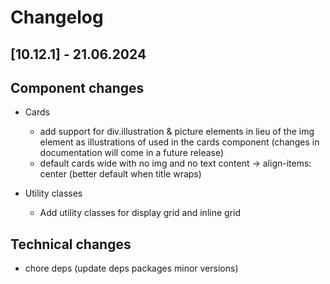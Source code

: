 # Changelog

## \[10.12.1\] - 21.06.2024

## Component changes

- Cards

  - add support for div.illustration & picture elements in lieu of the img element as illustrations of used in the cards component (changes in documentation will come in a future release)
  - default cards wide with no img and no text content -> align-items: center (better default when title wraps)

- Utility classes

  - Add utility classes for display grid and inline grid

## Technical changes

- chore deps (update deps packages minor versions)
